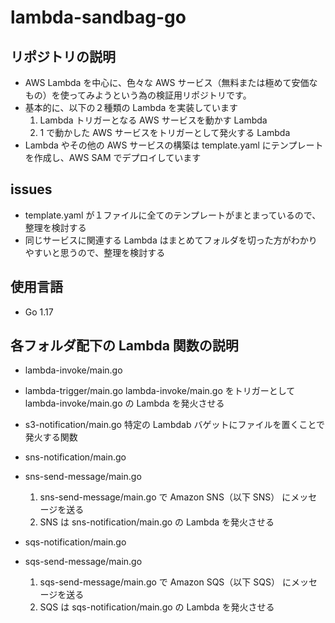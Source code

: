 # lambda-sandbag-go

## リポジトリの説明

- AWS Lambda を中心に、色々な AWS サービス（無料または極めて安価なもの）を使ってみようという為の検証用リポジトリです。
- 基本的に、以下の２種類の Lambda を実装しています
  1. Lambda トリガーとなる AWS サービスを動かす Lambda
  2. 1 で動かした AWS サービスをトリガーとして発火する Lambda
- Lambda やその他の AWS サービスの構築は template.yaml にテンプレートを作成し、AWS SAM でデプロイしています

## issues

- template.yaml が１ファイルに全てのテンプレートがまとまっているので、整理を検討する
- 同じサービスに関連する Lambda はまとめてフォルダを切った方がわかりやすいと思うので、整理を検討する

## 使用言語

- Go 1.17

## 各フォルダ配下の Lambda 関数の説明

- lambda-invoke/main.go
- lambda-trigger/main.go
  lambda-invoke/main.go をトリガーとして lambda-invoke/main.go の Lambda を発火させる

- s3-notification/main.go
  特定の Lambdab バゲットにファイルを置くことで発火する関数

- sns-notification/main.go
- sns-send-message/main.go

  1. sns-send-message/main.go で Amazon SNS（以下 SNS） にメッセージを送る
  2. SNS は sns-notification/main.go の Lambda を発火させる

- sqs-notification/main.go
- sqs-send-message/main.go
  1. sqs-send-message/main.go で Amazon SQS（以下 SQS） にメッセージを送る
  2. SQS は sqs-notification/main.go の Lambda を発火させる
